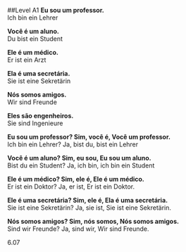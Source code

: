 ##Level A1
**Eu  sou um  professor.**  
Ich bin ein Lehrer  

**Você é    um  aluno.**  
Du   bist ein Student  

**Ele é   um  médico.**  
Er  ist ein Arzt 

**Ela é   uma  secretária.**  
Sie ist eine Sekretärin  

**Nós somos amigos.**  
Wir sind  Freunde  

**Eles são  engenheiros.**  
Sie  sind Ingenieure  

**Eu  sou um  professor? Sim, você é,  Você um  professor.**  
Ich bin ein Lehrer?    Ja,  bist du, bist ein Lehrer  

**Você é  um  aluno?   Sim, eu  sou, Eu  sou um  aluno.**  
Bist du ein Student? Ja,  ich bin, ich bin ein Student  

**Ele é   um  médico? Sim, ele é,   Ele é   um  médico.**  
Er  ist ein Doktor? Ja,  er  ist, Er  ist ein Doktor.  

**Ele é   uma  secretária? Sim, ele é,   Ela é   uma  secretária.**  
Sie ist eine Sekretärin? Ja,  sie ist, Sie ist eine Sekretärin.  

**Nós  somos amigos?  Sim, nós  somos, Nós somos amigos.**  
Sind wir   Freunde? Ja,  sind wir,   Wir sind  Freunde.

6.07
